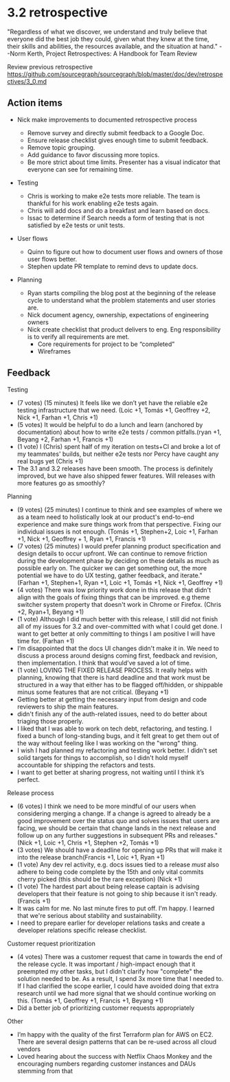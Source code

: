 # 3.2 retrospective

"Regardless of what we discover, we understand and truly believe that everyone did the best job they could, given what they knew at the time, their skills and abilities, the resources available, and the situation at hand." --Norm Kerth, Project Retrospectives: A Handbook for Team Review


Review previous retrospective
https://github.com/sourcegraph/sourcegraph/blob/master/doc/dev/retrospectives/3_0.md

## Action items

* Nick make improvements to documented retrospective process
  * Remove survey and directly submit feedback to a Google Doc.
  * Ensure release checklist gives enough time to submit feedback.
  * Remove topic grouping.
  * Add guidance to favor discussing more topics.
  * Be more strict about time limits. Presenter has a visual indicator that everyone can see for remaining time.

* Testing
   * Chris is working to make e2e tests more reliable. The team is thankful for his work enabling e2e tests again.
   * Chris will add docs and do a breakfast and learn based on docs.
   * Issac to determine if Search needs a form of testing that is not satisfied by e2e tests or unit tests.

* User flows
   * Quinn to figure out how to document user flows and owners of those user flows better.
   * Stephen update PR template to remind devs to update docs.

* Planning
   * Ryan starts compiling the blog post at the beginning of the release cycle to understand what the problem statements and user stories are.
   * Nick document agency, ownership, expectations of engineering owners
   * Nick create checklist that product delivers to eng. Eng responsibility is to verify all requirements are met.
      * Core requirements for project to be “completed”
      * Wireframes

## Feedback

Testing

* (7 votes) (15 minutes) It feels like we don’t yet have the reliable e2e testing infrastructure that we need. (Loic +1, Tomás +1, Geoffrey +2, Nick +1, Farhan +1, Chris +1)
* (5 votes) It would be helpful to do a lunch and learn (anchored by documentation) about how to write e2e tests / common pitfalls.(ryan +1, Beyang +2, Farhan +1, Francis +1)
* (1 vote) I (Chris) spent half of my iteration on tests+CI and broke a lot of my teammates' builds, but neither e2e tests nor Percy have caught any real bugs yet (Chris +1)
* The 3.1 and 3.2 releases have been smooth. The process is definitely improved, but we have also shipped fewer features. Will releases with more features go as smoothly?

Planning

* (9 votes) (25 minutes) I continue to think and see examples of where we as a team need to holistically look at our product's end-to-end experience and make sure things work from that perspective. Fixing our individual issues is not enough. (Tomás +1, Stephen+2, Loic +1, Farhan +1, Nick +1, Geoffrey + 1, Ryan +1, Francis +1)
* (7 votes) (25 minutes) I would prefer planning product specification and design details to occur upfront.  We can continue to remove friction during the development phase by deciding on these details as much as possible early on. The quicker we can get something out, the more potential we have to do UX testing, gather feedback, and iterate." (Farhan +1, Stephen+1, Ryan +1, Loic +1, Tomás +1, Nick +1, Geoffrey +1)
* (4 votes) There was low priority work done in this release that didn't align with the goals of fixing things that can be improved. e.g theme switcher system property that doesn't work in Chrome or Firefox. (Chris +2, Ryan+1, Beyang +1)
* (1 vote) Although I did much better with this release, I still did not finish all of my issues for 3.2 and over-committed with what I could get done. I want to get better at only committing to things I am positive I will have time for. (Farhan +1)
* I’m disappointed that the docs UI changes didn't make it in. We need to discuss a process around designs coming first, feedback and revision, then implementation. I think that would’ve saved a lot of time.
* (1 vote) LOVING THE FIXED RELEASE PROCESS. It really helps with planning, knowing that there is hard deadline and that work must be structured in a way that either has to be flagged off/hidden, or shippable minus some features that are not critical. (Beyang +1)
* Getting better at getting the necessary input from design and code reviewers to ship the main features.
* didn't finish any of the auth-related issues, need to do better about triaging those properly.
* I liked that I was able to work on tech debt, refactoring, and testing. I fixed a bunch of long-standing bugs, and it felt great to get them out of the way without feeling like I was working on the "wrong" thing.
* I wish I had planned my refactoring and testing work better. I didn't set solid targets for things to accomplish, so I didn't hold myself accountable for shipping the refactors and tests.
* I want to get better at sharing progress, not waiting until I think it’s perfect.

Release process

* (6 votes) I think we need to be more mindful of our users when considering merging a change. If a change is agreed to already be a good improvement over the status quo and solves issues that users are facing, we should be certain that change lands in the next release and follow up on any further suggestions in subsequent PRs and releases." (Nick +1, Loic +1, Chris +1, Stephen +2, Tomás +1)
* (3 votes) We should have a deadline for opening up PRs that will make it into the release branch(Francis +1, Loic +1, Ryan +1)
* (1 vote) Any dev rel activity, e.g. docs issues tied to a release *must* also adhere to being code complete by the 15th and only vital commits cherry picked (this should be the rare exception) (Nick +1)
* (1 vote) The hardest part about being release captain is advising developers that their feature is not going to ship because it isn't ready. (Francis +1)
* It was calm for me. No last minute fires to put off. I'm happy. I learned that we're serious about stability and sustainability.
* I need to prepare earlier for developer relations tasks and create a developer relations specific release checklist.

Customer request prioritization

* (4 votes) There was a customer request that came in towards the end of the release cycle. It was important / high-impact enough that it preempted my other tasks,  but I didn't clarify how "complete" the solution needed to be. As a result, I spend 3x more time that I needed to. If I had clarified the scope earlier, I could have avoided doing that extra research until we had more signal that we should continue working on this. (Tomás +1, Geoffrey +1, Francis +1, Beyang +1)
* Did a better job of prioritizing customer requests appropriately

Other
* I’m happy with the quality of the first Terraform plan for AWS on EC2. There are several design patterns that can be re-used across all cloud vendors
* Loved hearing about the success with Netflix Chaos Monkey and the encouraging numbers regarding customer instances and DAUs stemming from that
